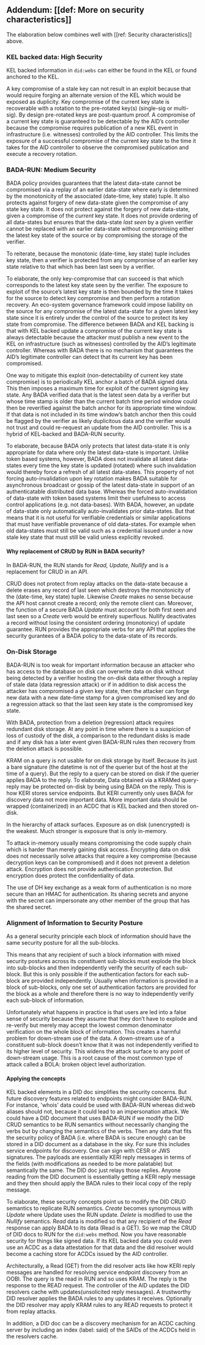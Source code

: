 ## Addendum: [[def: More on security characteristics]]

The elaboration below combines well with [[ref: Security characteristics]] above.

### KEL backed data: High Security

KEL backed information in `did:webs` can either be found in the KEL or found anchored to the KEL.

A key compromise of a stale key can not result in an exploit because that would require forging an alternate version of the KEL which would be exposed as duplicity. Key compromise of the current key state is recoverable with a rotation to the pre-rotated key(s) (single-sig or multi-sig). By design pre-rotated keys are post-quantum proof. A compromise of a current key state is guaranteed to be detectable by the AID’s controller because the compromise requires publication of a new KEL event in infrastructure (i.e. witnesses) controlled by the AID controller. This limits the exposure of a successful compromise of the current key state to the time it takes for the AID controller to observe the compromised publication and execute a recovery rotation.

### BADA-RUN: Medium Security

BADA policy provides guarantees that the latest data-state cannot be compromised via a replay of an earlier data-state where early is determined by the monotonicity of the associated (date-time, key state) tuple. It also protects against forgery of new data-state given the compromise of any state key state. It does not protect against the forgery of new data-state, given a compromise of the _current_ key state. It does not provide ordering of all data-states but ensures that the data-state _last seen_ by a given verifier cannot be replaced with an earlier data-state without compromising either the latest key state of the source or by compromising the storage of the verifier.

To reiterate, because the monotonic (date-time, key state) tuple includes key state, then a verifier is protected from any compromise of an earlier key state relative to that which has been last seen by a verifier.

To elaborate, the only key-compromise that can succeed is that which corresponds to the latest key state seen by the verifier. The exposure to exploit of the source’s latest key state is then bounded by the time it takes for the source to detect key compromise and then perform a rotation recovery. An eco-system governance framework could impose liability on the source for any compromise of the latest data-state for a given latest key state since it is entirely under the control of the source to protect its key state from compromise. The difference between BADA and KEL backing is that with KEL backed update a compromise of the current key state is always detectable because the attacker must publish a new event to the KEL on infrastructure (such as witnesses) controlled by the AID’s legitimate controller. Whereas with BADA there is no mechanism that guarantees the AID’s legitimate controller can detect that its current key has been compromised.

One way to mitigate this exploit (non-detectability of current key state compromise) is to periodically KEL anchor a batch of BADA signed data. This then imposes a maximum time for exploit of the current signing key state. Any BADA verified data that is the latest seen data by a verifier but whose time stamp is older than the current batch time period window could then be reverified against the batch anchor for its appropriate time window. If that data is not included in its time window’s batch anchor then this could be flagged by the verifier as likely duplicitous data and the verifier would not trust and could re-request an update from the AID controller. This is a hybrid of KEL-backed and BADA-RUN security.

To elaborate, because BADA only protects that latest data-state it is only appropriate for data where only the latest data-state is important. Unlike token based systems, however, BADA does not invalidate all latest data-states every time the key state is updated (rotated) where such invalidation would thereby force a refresh of all latest data-states. This property of not forcing auto-invalidation upon key rotation makes BADA suitable for asynchronous broadcast or gossip of the latest data-state in support of an authenticatable distributed data base. Whereas the forced auto-invalidation of data-state with token based systems limit their usefulness to access control applications (e.g. not data-bases). With BADA, however, an update of data-state only automatically auto-invalidates prior data-states. But that means that it is not useful for verifiable credentials or similar applications that must have verifiable provenance of old data-states. For example when old data-states must still be valid such as a credential issued under a now stale key state that must still be valid unless explicitly revoked.

#### Why replacement of CRUD by RUN in BADA security?
In BADA-RUN, the RUN stands for *Read, Update, Nullify* and is a replacement for CRUD in an API. 

CRUD does not protect from replay attacks on the data-state because a delete erases any record of last seen which destroys the monotonicity of the (date-time, key state) tuple. Likewise *Create* makes no sense because the API host cannot create a record; only the remote client can. Moreover, the function of a secure BADA *Update* must account for both first seen and last seen so a *Create* verb would be entirely superflous. Nullify deactivates a record without losing the consistent ordering (monotonicy) of update guarantee. RUN provides the appropriate verbs for any API that applies the security gurantees of a BADA policy to the data-state of its records.

### On-Disk Storage


BADA-RUN is too weak for important information because an attacker who has access to the database on disk can overwrite data on disk without being detected by a verifier hosting the on-disk data either through a replay of stale data (data regression attack) or if in addition to disk access the attacker has compromised a given key state, then the attacker can forge new data with a new date-time stamp for a given compromised key and do a regression attack so that the last seen key state is the compromised key state.

With BADA, protection from a deletion (regression) attack requires redundant disk storage. At any point in time where there is a suspicion of loss of custody of the disk, a comparison to the redundant disks is made and if any disk has a later event given BADA-RUN rules then recovery from the deletion attack is possible.

KRAM on a query is not usable for on disk storage by itself. Because its just a bare signature (the datetime is not of the querier but of the host at the time of a query). But the reply to a query can be stored on disk if the querier applies BADA to the reply. To elaborate, Data obtained via a KRAMed query-reply may be protected on-disk by being using BADA on the reply. This is how KERI stores service endpoints. But KERI currently only uses BADA for discovery data not more important data. More important data should be wrapped (containerized) in an ACDC that is KEL backed and then stored on-disk.

In the hierarchy of attack surfaces. Exposure as on disk (unencrypted) is the weakest. Much stronger is exposure that is only in-memory.

To attack in-memory usually means compromising the code supply chain which is harder than merely gaining disk access. Encrypting data on disk does not necessarily solve attacks that require a key compromise (because decryption keys can be compromised) and it does not prevent a deletion attack. Encryption does not provide authentication protection. But encryption does protect the confidentiality of data.

The use of DH key exchange as a weak form of authentication is no more secure than an HMAC for authentication. Its sharing secrets and anyone with the secret can impersonate any other member of the group that has the shared secret.

### Alignment of Information to Security Posture

As a general security principle each block of information should have the same security posture for all the sub-blocks. 

This means that any recipient of such a block information with mixed security postures across its constituent sub-blocks must explode the block into sub-blocks and then independently verify the security of each sub-block. But this is only possible if the authentication factors for each sub-block are provided independently. Usually when information is provided in a block of sub-blocks, only one set of authentication factors are provided for the block as a whole and therefore there is no way to independently verify each sub-block of information.

Unfortunately what happens in practice is that users are led into a false sense of security because they assume that they don’t have to explode and re-verify but merely may accept the lowest common denominator verification on the whole block of information. This creates a harmful problem for down-stream use of the data. A down-stream use of a constituent sub-block doesn’t know that it was not independently verified to its higher level of security. This widens the attack surface to any point of down-stream usage. This is a root cause of the most common type of attack called a BOLA: broken object level authorization.

#### Applying the concepts

KEL backed elements in a DID doc simplifies the security concerns. But future discovery features related to endpoints might consider BADA-RUN. For instance, 'whois' data could be used with BADA-RUN whereas did:web aliases should not, because it could lead to an impersonation attack. We could have a DID document that uses BADA-RUN if we modify the DID CRUD semantics to be RUN semantics without necessarily changing the verbs but by changing the semantics of the verbs. Then any data that fits the security policy of BADA (i.e. where BADA is secure enough) can be stored in a DID document as a database in the sky. For sure this includes service endpoints for discovery. One can sign with CESR or JWS signatures. The payloads are essentially KERI reply messages in terms of the fields (with modifications as needed to be more palatable) but semantically the same. The DID doc just relays those replies. Anyone reading from the DID document is essentially getting a KERI reply message and they then should apply the BADA rules to their local copy of the reply message.

To elaborate, these security concepts point us to modify the DID CRUD semantics to replicate RUN semantics. *Create* becomes synonymous with *Update* where Update uses the RUN update. *Delete* is modified to use the *Nullify* semantics. *Read* data is modified so that any recipient of the *Read* response can apply BADA to its data (Read is a GET). So we map the CRUD of DID docs to RUN for the `did:webs` method. Now you have reasonable security for things like signed data. If its KEL backed data you could even use an ACDC as a data attestation for that data and the did resolver would become a caching store for ACDCs issued by the AID controller.

Architecturally, a Read (GET) from the did resolver acts like how KERI reply messages are handled for resolving service endpoint discovery from an OOBI. The query is the read in RUN and so uses KRAM. The reply is the response to the READ request. The controller of the AID updates the DID resolvers cache with updates(unsolicited reply messages). A trustworthy DID resolver applies the BADA rules to any updates it receives. Optionally the DID resolver may apply KRAM rules to any READ requests to protect it from replay attacks.

In addition, a DID doc can be a discovery mechanism for an ACDC caching server by including an index (label: said) of the SAIDs of the ACDCs held in the resolvers cache.
